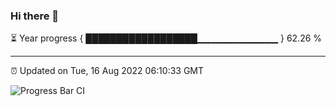### Hi there 👋

⏳ Year progress { ██████████████████▁▁▁▁▁▁▁▁▁▁▁▁ } 62.26 %

---

⏰ Updated on Tue, 16 Aug 2022 06:10:33 GMT

![Progress Bar CI](https://github.com/Shyam-Makwana/GitHub-Actions-Demo/workflows/Progress%20Bar%20CI/badge.svg)
